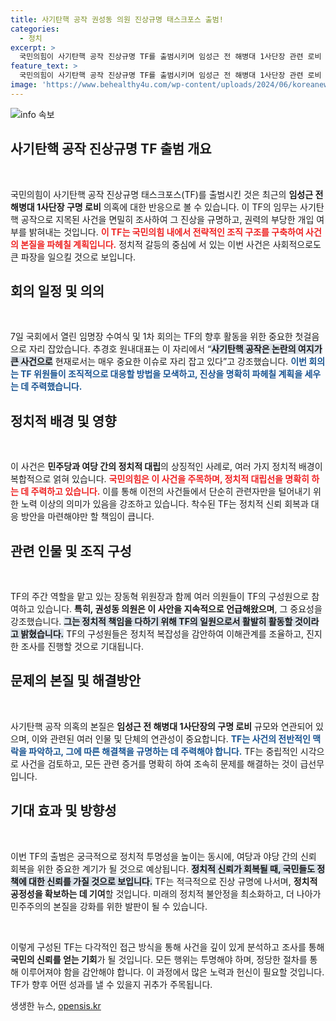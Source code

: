 ```yaml
---
title: 사기탄핵 공작 권성동 의원 진상규명 태스크포스 출범!
categories:
  - 정치
excerpt: >
  국민의힘이 사기탄핵 공작 진상규명 TF를 출범시키며 임성근 전 해병대 1사단장 관련 로비 의혹을 조사한다. 권성동 의원의 주장을 바탕으로 진상 규명을 위한 본격적인 행보에 나선다. 클릭해 더 깊은 내용 확인해보세요!
feature_text: >
  국민의힘이 사기탄핵 공작 진상규명 TF를 출범시키며 임성근 전 해병대 1사단장 관련 로비 의혹을 조사한다. 권성동 의원의 주장을 바탕으로 진상 규명을 위한 본격적인 행보에 나선다. 클릭해 더 깊은 내용 확인해보세요!
image: 'https://www.behealthy4u.com/wp-content/uploads/2024/06/koreanews.jpg'
---
```


<p><img src="https://www.behealthy4u.com/wp-content/uploads/2024/06/koreanews.jpg" alt="info 속보" /></p>

<h2 data-ke-size="size26">사기탄핵 공작 진상규명 TF 출범 개요</h2>

<p data-ke-size="size16">&nbsp;</p>

<p>국민의힘이 사기탄핵 공작 진상규명 태스크포스(TF)를 출범시킨 것은 최근의 <strong>임성근 전 해병대 1사단장 구명 로비</strong> 의혹에 대한 반응으로 볼 수 있습니다. 이 TF의 임무는 사기탄핵 공작으로 지목된 사건을 면밀히 조사하여 그 진상을 규명하고, 권력의 부당한 개입 여부를 밝혀내는 것입니다. <b><span style="color: #ee2323;">이 TF는 국민의힘 내에서 전략적인 조직 구조를 구축하여 사건의 본질을 파헤칠 계획입니다.</span></b> 정치적 갈등의 중심에 서 있는 이번 사건은 사회적으로도 큰 파장을 일으킬 것으로 보입니다.</p>

<h2 data-ke-size="size26">회의 일정 및 의의</h2>

<p data-ke-size="size16">&nbsp;</p>

<p>7일 국회에서 열린 임명장 수여식 및 1차 회의는 TF의 향후 활동을 위한 중요한 첫걸음으로 자리 잡았습니다. 추경호 원내대표는 이 자리에서 “<b><span style="background-color: #21538527;">사기탄핵 공작은 논란의 여지가 큰 사건으로</span></b> 현재로서는 매우 중요한 이슈로 자리 잡고 있다”고 강조했습니다. <b><span style="color: #1a5490;">이번 회의는 TF 위원들이 조직적으로 대응할 방법을 모색하고, 진상을 명확히 파헤칠 계획을 세우는 데 주력했습니다.</span></b></p>

<h2 data-ke-size="size26">정치적 배경 및 영향</h2>

<p data-ke-size="size16">&nbsp;</p>

<p>이 사건은 <strong>민주당과 여당 간의 정치적 대립</strong>의 상징적인 사례로, 여러 가지 정치적 배경이 복합적으로 얽혀 있습니다. <b><span style="color: #ee2323;">국민의힘은 이 사건을 주목하며, 정치적 대립선을 명확히 하는 데 주력하고 있습니다.</span></b> 이를 통해 이전의 사건들에서 단순히 관련자만을 털어내기 위한 노력 이상의 의미가 있음을 강조하고 있습니다. 착수된 TF는 정치적 신뢰 회복과 대응 방안을 마련해야만 할 책임이 큽니다.</p>

<h2 data-ke-size="size26">관련 인물 및 조직 구성</h2>

<p data-ke-size="size16">&nbsp;</p>

<p>TF의 주간 역할을 맡고 있는 장동혁 위원장과 함께 여러 의원들이 TF의 구성원으로 참여하고 있습니다. <strong>특히, 권성동 의원은 이 사안을 지속적으로 언급해왔으며</strong>, 그 중요성을 강조했습니다. <b><span style="background-color: #21538527;">그는 정치적 책임을 다하기 위해 TF의 일원으로서 활발히 활동할 것이라고 밝혔습니다.</span></b> TF의 구성원들은 정치적 복잡성을 감안하여 이해관계를 조율하고, 진지한 조사를 진행할 것으로 기대됩니다.</p>

<h2 data-ke-size="size26">문제의 본질 및 해결방안</h2>

<p data-ke-size="size16">&nbsp;</p>

<p>사기탄핵 공작 의혹의 본질은 <strong>임성근 전 해병대 1사단장의 구명 로비</strong> 규모와 연관되어 있으며, 이와 관련된 여러 인물 및 단체의 연관성이 중요합니다. <b><span style="color: #1a5490;">TF는 사건의 전반적인 맥락을 파악하고, 그에 따른 해결책을 규명하는 데 주력해야 합니다.</span></b> TF는 중립적인 시각으로 사건을 검토하고, 모든 관련 증거를 명확히 하여 조속히 문제를 해결하는 것이 급선무입니다.</p>

<h2 data-ke-size="size26">기대 효과 및 방향성</h2>

<p data-ke-size="size16">&nbsp;</p>

<p>이번 TF의 출범은 궁극적으로 정치적 투명성을 높이는 동시에, 여당과 야당 간의 신뢰 회복을 위한 중요한 계기가 될 것으로 예상됩니다. <b><span style="background-color: #21538527;">정치적 신뢰가 회복될 때, 국민들도 정책에 대한 신뢰를 가질 것으로 보입니다.</span></b> TF는 적극적으로 진상 규명에 나서며, <strong>정치적 공정성을 확보하는 데 기여</strong>할 것입니다. 미래의 정치적 불안정을 최소화하고, 더 나아가 민주주의의 본질을 강화를 위한 발판이 될 수 있습니다.</p>

<p data-ke-size="size16">&nbsp;</p>

<p>이렇게 구성된 TF는 다각적인 접근 방식을 통해 사건을 깊이 있게 분석하고 조사를 통해 <strong>국민의 신뢰를 얻는 기회</strong>가 될 것입니다. 모든 행위는 투명해야 하며, 정당한 절차를 통해 이루어져야 함을 감안해야 합니다. 이 과정에서 많은 노력과 헌신이 필요할 것입니다. TF가 향후 어떤 성과를 낼 수 있을지 귀추가 주목됩니다.</p>
생생한 뉴스, <a href="https://opensis.kr" rel="dofollow">opensis.kr</a>


